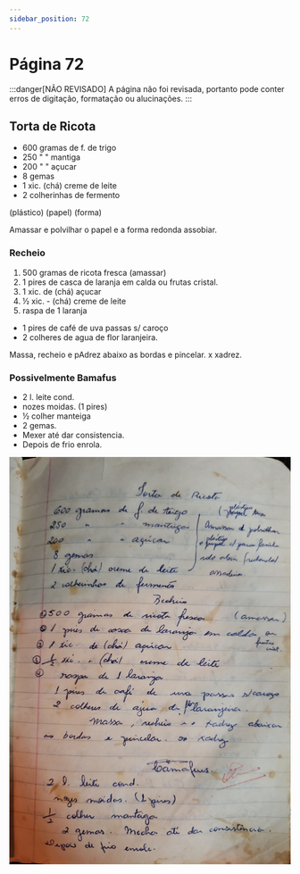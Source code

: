 ```yaml
---
sidebar_position: 72
---
```

# Página 72
:::danger[NÃO REVISADO]
A página não foi revisada, portanto pode conter erros de digitação, formatação ou alucinações.
:::
## Torta de Ricota

- 600 gramas de f. de trigo
- 250 " " mantiga
- 200 " " açucar
- 8 gemas
- 1 xic. (chá) creme de leite
- 2 colherinhas de fermento

(plástico)
(papel)
(forma)

Amassar e polvilhar
o papel e a forma redonda
assobiar.

### Recheio

1.  500 gramas de ricota fresca (amassar)
2.  1 pires de casca de laranja em calda ou frutas cristal.
3.  1 xic. de (chá) açucar
4.  ½ xic. - (chá) creme de leite
5.  raspa de 1 laranja
- 1 pires de café de uva passas s/ caroço
- 2 colheres de agua de flor laranjeira.

Massa, recheio e pAdrez abaixo
as bordas e pincelar. x xadrez.

### Possivelmente Bamafus

- 2 l. leite cond.
- nozes moidas. (1 pires)
- ½ colher manteiga
- 2 gemas.
- Mexer até dar consistencia.
- Depois de frio enrola.

![imagem base](./images/page_72.png)